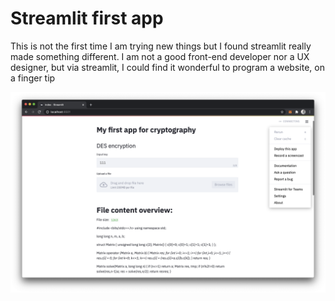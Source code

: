 # Streamlit first app 

This is not the first time I am trying new things but I found streamlit really made something different.
I am not a good front-end developer nor a UX designer, but via streamlit, I could find it wonderful to program a website, on a finger tip

![Screen](screenshot.png "Crypto web app")
